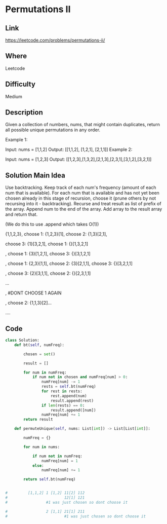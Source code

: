 # Permutations II

## Link

https://leetcode.com/problems/permutations-ii/

## Where

Leetcode

## Difficulty

Medium

## Description

Given a collection of numbers, nums, that might contain duplicates, return all possible unique permutations in any order.

Example 1:

Input: nums = [1,1,2]
Output:
[[1,1,2],
 [1,2,1],
 [2,1,1]]
Example 2:

Input: nums = [1,2,3]
Output: [[1,2,3],[1,3,2],[2,1,3],[2,3,1],[3,1,2],[3,2,1]]

## Solution Main Idea

Use backtracking. Keep track of each num's frequency (amount of each num that is available). For each num that is available and has not yet been chosen already in this stage of recursion, choose it (prune others by not recursing into it - backtracking). Recurse and treat result as list of prefix of the array. Append num to the end of the array. Add array to the result array and return that.

(We do this to use .append which takes O(1))

{1,1,2,3}, choose 1: {1,2,3}[1], choose 2: {1,3}[2,1],

choose 3: {1}[3,2,1], choose 1: {}[1,3,2,1]

, choose 1: {3}[1,2,1], choose 3: {}[3,1,2,1]

, choose 1: {2,3}[1,1], choose 2: {3}[2,1,1], choose 3: {}[3,2,1,1]

, choose 3: {2}[3,1,1], choose 2: {}[2,3,1,1]

...

, #DONT CHOOSE 1 AGAIN

, choose 2: {1,1,3}[2]...

....


## Code

```python
class Solution:
    def bt(self, numFreq):

        chosen = set()

        result = []

        for num in numFreq:
            if num not in chosen and numFreq[num] > 0:
                numFreq[num] -= 1
                rests = self.bt(numFreq)
                for rest in rests:
                    rest.append(num)
                    result.append(rest)
                if len(rests) == 0:
                    result.append([num])
                numFreq[num] += 1
        return result

    def permuteUnique(self, nums: List[int]) -> List[List[int]]:

        numFreq = {}

        for num in nums:

            if num not in numFreq:
                numFreq[num] = 1
            else:
                numFreq[num] += 1

        return self.bt(numFreq)


#         [1,1,2] 1 [1,2] 11[2] 112
#                         12[1] 121
#                 #1 was just chosen so dont choose it

#                 2 [1,1] 21[1] 211
#                         #1 was just chosen so dont choose it

```
